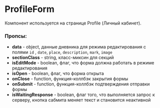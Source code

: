 # ProfileForm

Компонент используется на странице Profile (Личный кабинет).

### Пропсы:

- **data** - object, данные дневника для режима редактирования с полями `id`
  , `date`, `place`, `description`, `mark`, `image`
- **sectionClass** - string, класс-миксин для секций
- **isEditMode** - boolean, флаг, что форма должна работать в режиме
  редактирования
- **isOpen** - boolean, флаг, что форма открыта
- **onClose** - function, функция-коллбэк закрытия формы
- **onSubmit** - function, функция-коллбэк подтверждения отправки формы
- **isWaitingResponse** - boolean, флаг того, что выполняется запрос к серверу,
  кнопка сабмита меняет текст и становится неактивной
